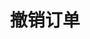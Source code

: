 ---
title: 撤销订单
position_number: 5
type: post
description: /v1/order/cancel
parameters:
  - name: orderId
    type: Integer
    mandatory: true
    default: N/A
    description: 订单id
    ranges:
right_code_blocks:
  - code_block: "\t\"error\": {\n\t  \"code\": \"\",\n\t\t\"msg\": \"\"\n\t},\n\t\"msgInfo\": \"\",\n\t\"result\": [],\n\t\"returnCode\": 0\n}"
    title: Response
    language: json
---